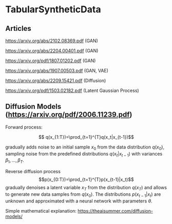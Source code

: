 # TabularSyntheticData
## Articles
https://arxiv.org/abs/2102.08369.pdf (GAN)

https://arxiv.org/abs/2204.00401.pdf (GAN)

https://arxiv.org/pdf/1807.01202.pdf (GAN)

https://arxiv.org/abs/1907.00503.pdf (GAN, VAE)

https://arxiv.org/abs/2209.15421.pdf (Diffusion)

https://arxiv.org/pdf/1503.02182.pdf (Latent Gaussian Process)

## Diffusion Models (https://arxiv.org/pdf/2006.11239.pdf)
Forward process:

$$ q(x_{1:T})=\prod_{t=1}^{T}q(x_t|x_{t-1})$$

gradually adds noise to an initial sample $x_0$ from the data distribution $q(x_0)$, sampling noise from the predefined distributions $q(x_t|x_{t-1})$ with variances $\beta_1,...,\beta_T$.

Reverse diffusion process 
$$p(x_{0:T})=\prod_{t=1}^{T}p(x_{t-1}|x_t)$$
gradually denoises a latent variable $x_T$ from the distribution $q(x_T)$ and allows to generate new data samples from $q(x_0)$. The distributions $p(x_{t-1}|x_t)$ are unknown and approximated with a neural network with parameters $\theta$.

Simple mathematical explanation: https://theaisummer.com/diffusion-models/
